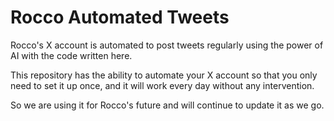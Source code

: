 # Rocco Automated Tweets

Rocco's X account is automated to post tweets regularly using the power of AI with the code written here.

This repository has the ability to automate your X account so that you only need to set it up once, and it will work every day without any intervention.

So we are using it for Rocco's future and will continue to update it as we go.
